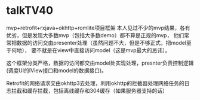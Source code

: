 # talkTV40
mvp+retrofit+rxjava+okhttp+romlite项目框架
本人见过不少的mvp结果，各有优劣，但是发现大多数mvp（包括大多数demo）都不算是正规的mvp，
他们常常把数据的访问交由presenter处理（虽然问题不大，但是不够正式，把model至于何地），
要不就是在view中直接访问model（这是mvp最大的忌讳）。

这个框架分类严格，数据的访问都交由model处实现处理，presnter负责控制逻辑(调度UI的IView接口和model的数据接口)。

Retrofit的网络请求交由okhttp3去处理，利用okhttp的拦截器处理网络任务的日志拦截和缓存拦截，包括离线缓存和304缓存（如果服务器支持的话）
